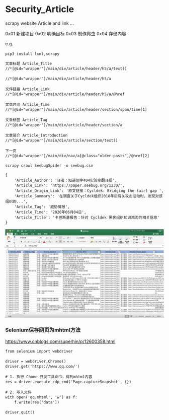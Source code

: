 # Security_Article
scrapy website Article and link ...

0x01 新建项目
0x02 明确目标
0x03 制作爬虫
0x04 存储内容

e.g.

`pip3 install lxml,scrapy`

```
文章标题 Article_Title
//*[@id="wrapper"]/main/div/article/header/h5/a/text()

//*[@id="wrapper"]/main/div/article/header/h5/a

文件链接 Article_Link
//*[@id="wrapper"]/main/div/article/header/h5/a/@href

文章时间 Article_Time
//*[@id="wrapper"]/main/div/article/header/section/span/time[1]

文章标签 Article_Tag
//*[@id="wrapper"]/main/div/article/header/section/a

文章简介 Article_Introduction
//*[@id="wrapper"]/main/div/article/section/text()

下一页
//*[@id="wrapper"]/main/div/nav/a[@class="older-posts"]/@href[2]
```

`scrapy crawl SeebugSpider -o seebug.csv`

```
{
	'Article_Author': '译者：知道创宇404实验室翻译组',
	'Article_Link': 'https://paper.seebug.org/1230/',
	'Article_Origin_Link': '原文链接：Cycldek: Bridging the (air) gap ',
	'Article_Summary': '在调查关于Cycldek组织2018年后有关攻击活动时，发现对该组织的...',
	'Article_Tag': '威胁情报',
	'Article_Time': '2020年06月04日',
	'Article_Title': '卡巴斯基报告：针对 Cycldek 黑客组织知识鸿沟的相关信息'
}
```
![](./images/seebug.png)

### Selenium保存网页为mhtml方法

https://www.cnblogs.com/superhin/p/12600358.html

```
from selenium import webdriver

driver = webdriver.Chrome()
driver.get('https://www.qq.com/')

# 1. 执行 Chome 开发工具命令，得到mhtml内容
res = driver.execute_cdp_cmd('Page.captureSnapshot', {})

# 2. 写入文件
with open('qq.mhtml', 'w') as f:
    f.write(res['data'])

driver.quit()
```

